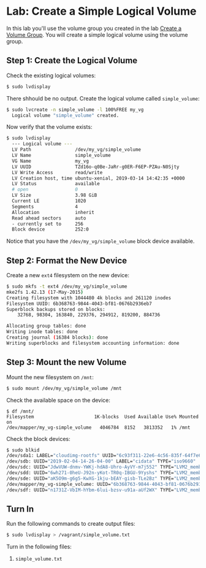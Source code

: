 # Lab: Create a Simple Logical Volume 

In this lab you'll use the volume group you created in the lab [Create a Volume Group](create_volume_group.md). You will create a simple logical volume using the volume group. 

## Step 1: Create the Logical Volume 

Check the existing logical volumes: 

```bash
$ sudo lvdisplay 
```

There shhould be no output. Create the logical volume called `simple_volume`:

```bash
$ sudo lvcreate -n simple_volume -l 100%FREE my_vg 
  Logical volume "simple_volume" created.
```

Now verify that the volume exists: 

```bash
$ sudo lvdisplay 
  --- Logical volume ---
  LV Path                /dev/my_vg/simple_volume
  LV Name                simple_volume
  VG Name                my_vg
  LV UUID                TZd16o-q0Be-JaRr-g0ER-F6EP-PZAu-N0Sjty
  LV Write Access        read/write
  LV Creation host, time ubuntu-xenial, 2019-03-14 14:42:35 +0000
  LV Status              available
  # open                 0
  LV Size                3.98 GiB
  Current LE             1020
  Segments               4
  Allocation             inherit
  Read ahead sectors     auto
  - currently set to     256
  Block device           252:0
```

Notice that you have the `/dev/my_vg/simple_volume` block device available. 

## Step 2: Format the New Device 

Create a new `ext4` filesystem on the new device:

```bash
$ sudo mkfs -t ext4 /dev/my_vg/simple_volume 
mke2fs 1.42.13 (17-May-2015)
Creating filesystem with 1044480 4k blocks and 261120 inodes
Filesystem UUID: 6b368763-9844-4043-bf81-0676b2936eb7
Superblock backups stored on blocks: 
	32768, 98304, 163840, 229376, 294912, 819200, 884736

Allocating group tables: done                            
Writing inode tables: done                            
Creating journal (16384 blocks): done
Writing superblocks and filesystem accounting information: done 
```

## Step 3: Mount the new Volume 

Mount the new filesystem on `/mnt`:

```bash
$ sudo mount /dev/my_vg/simple_volume /mnt 
```

Check the available space on the device:

```
$ df /mnt/
Filesystem                      1K-blocks  Used Available Use% Mounted on
/dev/mapper/my_vg-simple_volume   4046784  8152   3813352   1% /mnt
```

Check the block devices:

```bash
$ sudo blkid
/dev/sda1: LABEL="cloudimg-rootfs" UUID="6c93f311-22e6-4c56-835f-64f7e6ecf75f" TYPE="ext4" PARTUUID="b9390537-01"
/dev/sdb: UUID="2019-02-04-14-26-04-00" LABEL="cidata" TYPE="iso9660"
/dev/sdc: UUID="JdwVUW-dnmv-YWKj-hdA8-Uhro-AyVY-m7j552" TYPE="LVM2_member"
/dev/sdd: UUID="6wh271-0heU-J92n-yKot-TR0q-IBGU-9Yyshs" TYPE="LVM2_member"
/dev/sde: UUID="aK5O9m-g6g5-KwXG-1kju-bEAY-gisb-TLe2Bz" TYPE="LVM2_member"
/dev/mapper/my_vg-simple_volume: UUID="6b368763-9844-4043-bf81-0676b2936eb7" TYPE="ext4"
/dev/sdf: UUID="n1731Z-VbIM-hYbm-6lui-bzsv-u91a-aUf2WX" TYPE="LVM2_member"
```

## Turn In 

Run the following commands to create output files: 

```bash
$ sudo lvdisplay > /vagrant/simple_volume.txt 
```

Turn in the following files:

  1. `simple_volume.txt`
 